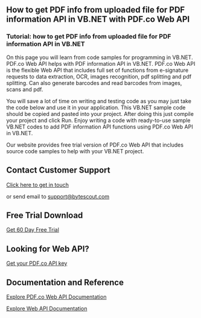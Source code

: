 ## How to get PDF info from uploaded file for PDF information API in VB.NET with PDF.co Web API

### Tutorial: how to get PDF info from uploaded file for PDF information API in VB.NET

On this page you will learn from code samples for programming in VB.NET. PDF.co Web API helps with PDF information API in VB.NET. PDF.co Web API is the flexible Web API that includes full set of functions from e-signature requests to data extraction, OCR, images recognition, pdf splitting and pdf splitting. Can also generate barcodes and read barcodes from images, scans and pdf.

You will save a lot of time on writing and testing code as you may just take the code below and use it in your application. This VB.NET sample code should be copied and pasted into your project. After doing this just compile your project and click Run. Enjoy writing a code with ready-to-use sample VB.NET codes to add PDF information API functions using PDF.co Web API in VB.NET.

Our website provides free trial version of PDF.co Web API that includes source code samples to help with your VB.NET project.

## Contact Customer Support

[Click here to get in touch](https://bytescout.zendesk.com/hc/en-us/requests/new?subject=PDF.co%20Web%20API%20Question)

or send email to [support@bytescout.com](mailto:support@bytescout.com?subject=PDF.co%20Web%20API%20Question) 

## Free Trial Download

[Get 60 Day Free Trial](https://bytescout.com/download/web-installer?utm_source=github-readme)

## Looking for Web API? 

[Get your PDF.co API key](https://pdf.co/documentation/api?utm_source=github-readme)

## Documentation and Reference

[Explore PDF.co Web API Documentation](https://bytescout.com/documentation/index.html?utm_source=github-readme)

[Explore Web API Documentation](https://pdf.co/documentation/api?utm_source=github-readme)